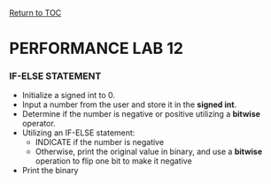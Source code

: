 <a href="https://github.com/CyberTrainingUSAF/05-C-Programming/blob/master/00-Table-of-Contents.md" rel="Return to TOC"> Return to TOC </a>

# PERFORMANCE LAB 12

### IF-ELSE STATEMENT

* Initialize a signed int to 0.
* Input a number from the user and store it in the **signed int**.
* Determine if the number is negative or positive utilizing a **bitwise** operator.
* Utilizing an IF-ELSE statement:
    * INDICATE if the number is negative
    * Otherwise, print the original value in binary, and use a **bitwise** operation to flip one bit to make it negative
* Print the binary

